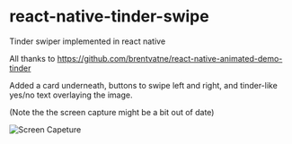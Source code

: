 # react-native-tinder-swipe
Tinder swiper implemented in react native

All thanks to https://github.com/brentvatne/react-native-animated-demo-tinder

Added a card underneath, buttons to swipe left and right, and tinder-like yes/no text overlaying the image.

(Note the the screen capture might be a bit out of date)

![Screen Capeture](screen_capture/screencapture.gif "Screen Capture")
